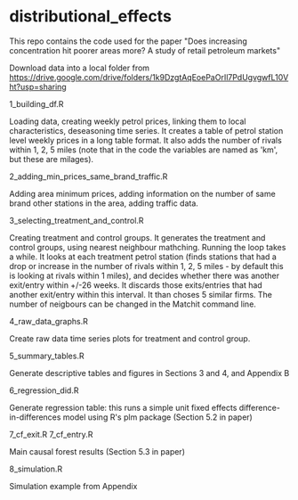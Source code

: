 # distributional_effects

This repo contains the code used for the paper "Does increasing concentration hit poorer areas more? A study of retail petroleum markets"

Download data into a local folder from https://drive.google.com/drive/folders/1k9DzgtAqEoePaOrIl7PdUgvgwfL10Vht?usp=sharing


1_building_df.R 

Loading data, creating weekly petrol prices, linking them to local characteristics, deseasoning time series. It creates a table of petrol station level weekly prices in a long table format. It also adds the number of rivals within 1, 2, 5 miles (note that in the code the variables are named as 'km', but these are milages).

2_adding_min_prices_same_brand_traffic.R 

Adding area minimum prices, adding information on the number of same brand other stations in the area, adding traffic data.

3_selecting_treatment_and_control.R

Creating treatment and control groups. It generates the treatment and control groups, using nearest neighbour mathching. Running the loop takes a while. It looks at each treatment petrol station (finds stations that had a drop or increase in the number of rivals within 1, 2, 5 miles - by default this is looking at rivals within 1 miles), and decides whether there was another exit/entry within +/-26 weeks. It discards those exits/entries that had another exit/entry within this interval. It than choses 5 similar firms. The number of neigbours can be changed in the Matchit command line.

4_raw_data_graphs.R 

Create raw data time series plots for treatment and control group. 

5_summary_tables.R

Generate descriptive tables and figures in Sections 3 and 4, and Appendix B

6_regression_did.R

Generate regression table: this runs a simple unit fixed effects difference-in-differences model using R's plm package (Section 5.2 in paper)

7_cf_exit.R
7_cf_entry.R

Main causal forest results (Section 5.3 in paper)

8_simulation.R

Simulation example from Appendix
